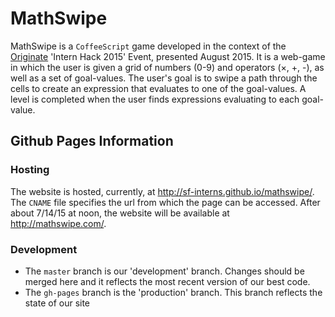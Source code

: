# MathSwipe

MathSwipe is a `CoffeeScript` game developed in the context of the [Originate](http://www.originate.com/) 'Intern Hack 2015' Event, presented August 2015.  It is a web-game in which the user is given a grid of numbers (0-9) and operators (&times;, +, -), as well as a set of goal-values.  The user's goal is to swipe a path through the cells to create an expression that evaluates to one of the goal-values. A level is completed when the user finds expressions evaluating to each goal-value.

## Github Pages Information

### Hosting
The website is hosted, currently, at <http://sf-interns.github.io/mathswipe/>.  The `CNAME` file specifies the url from which the page can be accessed. After about 7/14/15 at noon, the website will be available at <http://mathswipe.com/>.

### Development
 - The `master` branch is our 'development' branch.  Changes should be merged here and it reflects the most recent version of our best code.
 - The `gh-pages` branch is the 'production' branch.  This branch reflects the state of our site 
